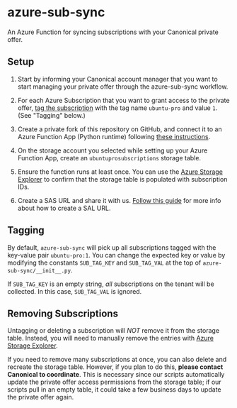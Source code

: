 # azure-sub-sync

An Azure Function for syncing subscriptions with your Canonical private offer.

## Setup

1.  Start by informing your Canonical account manager that you want to start
    managing your private offer through the azure-sub-sync workflow.

2.  For each Azure Subscription that you want to grant access to the private
    offer, [tag the subscription](https://docs.microsoft.com/en-us/azure/azure-resource-manager/management/tag-resources?tabs=json) with
    the tag name `ubuntu-pro` and value `1`. (See "Tagging" below.)

3.  Create a private fork of this repository on GitHub, and connect it to an
    Azure Function App (Python runtime) following
    [these instructions](https://docs.microsoft.com/en-us/azure/azure-functions/functions-how-to-github-actions?tabs=dotnet).

4.  On the storage account you selected while setting up your Azure Function
    App, create an ``ubuntuprosubscriptions`` storage table.

5.  Ensure the function runs at least once. You can use the
    [Azure Storage Explorer](https://docs.microsoft.com/en-us/azure/vs-azure-tools-storage-manage-with-storage-explorer?tabs=linux) to confirm
    that the storage table is populated with subscription IDs.

6.  Create a SAS URL and share it with us. [Follow this guide](./docs/SAS_URL.md) for more info
    about how to create a SAL URL.

## Tagging

By default, `azure-sub-sync` will pick up all subscriptions tagged with the
key-value pair `ubuntu-pro:1`. You can change the expected key or value by
modifying the constants `SUB_TAG_KEY` and `SUB_TAG_VAL` at the top of
`azure-sub-sync/__init__.py`.

If `SUB_TAG_KEY` is an empty string, *all* subscriptions on the tenant will be
collected. In this case, `SUB_TAG_VAL` is ignored.

## Removing Subscriptions

Untagging or deleting a subscription will *NOT* remove it from the storage
table. Instead, you will need to manually remove the entries with
[Azure Storage Explorer](https://docs.microsoft.com/en-us/azure/vs-azure-tools-storage-manage-with-storage-explorer?tabs=linux).

If you need to remove many subscriptions at once, you can also delete and
recreate the storage table. However, if you plan to do this,
**please contact Canonical to coordinate**. This is necessary since our
scripts automatically update the private offer access permissions from the
storage table; if our scripts pull in an empty table, it could take a few
business days to update the private offer again.
